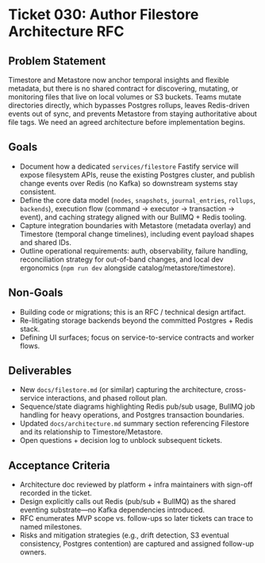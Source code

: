 # Ticket 030: Author Filestore Architecture RFC

## Problem Statement
Timestore and Metastore now anchor temporal insights and flexible metadata, but there is no shared contract for discovering, mutating, or monitoring files that live on local volumes or S3 buckets. Teams mutate directories directly, which bypasses Postgres rollups, leaves Redis-driven events out of sync, and prevents Metastore from staying authoritative about file tags. We need an agreed architecture before implementation begins.

## Goals
- Document how a dedicated `services/filestore` Fastify service will expose filesystem APIs, reuse the existing Postgres cluster, and publish change events over Redis (no Kafka) so downstream systems stay consistent.
- Define the core data model (`nodes`, `snapshots`, `journal_entries`, `rollups`, `backends`), execution flow (command → executor → transaction → event), and caching strategy aligned with our BullMQ + Redis tooling.
- Capture integration boundaries with Metastore (metadata overlay) and Timestore (temporal change timelines), including event payload shapes and shared IDs.
- Outline operational requirements: auth, observability, failure handling, reconciliation strategy for out-of-band changes, and local dev ergonomics (`npm run dev` alongside catalog/metastore/timestore).

## Non-Goals
- Building code or migrations; this is an RFC / technical design artifact.
- Re-litigating storage backends beyond the committed Postgres + Redis stack.
- Defining UI surfaces; focus on service-to-service contracts and worker flows.

## Deliverables
- New `docs/filestore.md` (or similar) capturing the architecture, cross-service interactions, and phased rollout plan.
- Sequence/state diagrams highlighting Redis pub/sub usage, BullMQ job handling for heavy operations, and Postgres transaction boundaries.
- Updated `docs/architecture.md` summary section referencing Filestore and its relationship to Timestore/Metastore.
- Open questions + decision log to unblock subsequent tickets.

## Acceptance Criteria
- Architecture doc reviewed by platform + infra maintainers with sign-off recorded in the ticket.
- Design explicitly calls out Redis (pub/sub + BullMQ) as the shared eventing substrate—no Kafka dependencies introduced.
- RFC enumerates MVP scope vs. follow-ups so later tickets can trace to named milestones.
- Risks and mitigation strategies (e.g., drift detection, S3 eventual consistency, Postgres contention) are captured and assigned follow-up owners.
